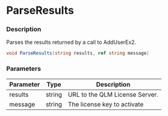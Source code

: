 # ParseResults

### Description

Parses the results returned by a call to AddUserEx2.

```csharp
void ParseResults(string results, ref string message)
```

### Parameters

| Parameter |  Type  | Description                    |
| --------- | :----: | ------------------------------ |
| results   | string | URL to the QLM License Server. |
| message   | string | The license key to activate    |
